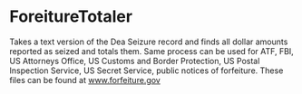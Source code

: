 # ForeitureTotaler
Takes a text version of the Dea Seizure record and finds all dollar amounts reported as seized and totals them. Same process can be used for ATF, FBI, US Attorneys Office, US Customs and Border Protection, US Postal Inspection Service, US Secret Service, public notices of forfeiture. These files can be found at www.forfeiture.gov
